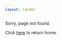```yaml
---
layout: lander
---
```


<div class="notfound">
  <p>Sorry, page not found.</p>
  <p>Click <a href="/">here</a> to return home.</p>
</div>
